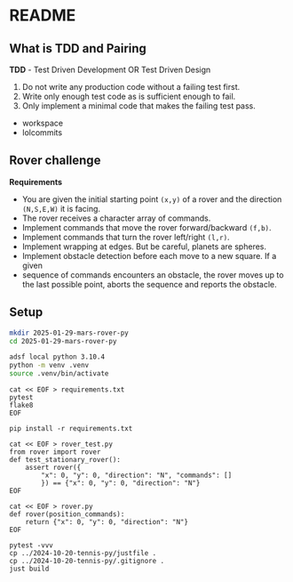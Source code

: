 # README

## What is TDD and Pairing

**TDD** - Test Driven Development OR Test Driven Design

1. Do not write any production code without a failing test first.
2. Write only enough test code as is sufficient enough to fail.
3. Only implement a minimal code that makes the failing test pass.

- workspace
- lolcommits

## Rover challenge

**Requirements**

- You are given the initial starting point `(x,y)` of a rover and the direction
  `(N,S,E,W)` it is facing.
- The rover receives a character array of commands.
- Implement commands that move the rover forward/backward `(f,b)`.
- Implement commands that turn the rover left/right `(l,r)`.
- Implement wrapping at edges. But be careful, planets are spheres.
- Implement obstacle detection before each move to a new square. If a given
- sequence of commands encounters an obstacle, the rover moves up to the last
  possible point, aborts the sequence and reports the obstacle.

## Setup

```sh
mkdir 2025-01-29-mars-rover-py
cd 2025-01-29-mars-rover-py

adsf local python 3.10.4
python -m venv .venv
source .venv/bin/activate
```

```
cat << EOF > requirements.txt
pytest
flake8
EOF

pip install -r requirements.txt

cat << EOF > rover_test.py
from rover import rover
def test_stationary_rover():
    assert rover({
        "x": 0, "y": 0, "direction": "N", "commands": []
        }) == {"x": 0, "y": 0, "direction": "N"}
EOF

cat << EOF > rover.py
def rover(position_commands):
    return {"x": 0, "y": 0, "direction": "N"}
EOF

pytest -vvv
cp ../2024-10-20-tennis-py/justfile .
cp ../2024-10-20-tennis-py/.gitignore .
just build
